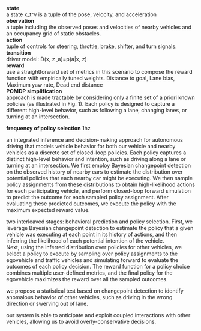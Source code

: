 __state__\
a state x_t^v is a tuple of the pose, velocity, and acceleration\
__obervation__\
a tuple including the observed poses and velocities of nearby vehicles and an occupancy grid of static obstacles.\
__action__\
tuple of controls for steering, throttle, brake, shifter, and turn signals.\
__transition__\
driver model: D(x, z ,a)=p(a|x, z)\
__reward__\
use a straightforward set of metrics in this scenario to compose the reward function with empirically tuned weights. Distance to goal, Lane bias, Maximum yaw rate, Dead end distance\
__POMDP simplification__\
approach is made tractable by considering only a finite set of a priori known policies (as illustrated in Fig. 1). Each policy is designed to capture a different high-level behavior, such as following a lane, changing lanes, or turning at an intersection.

__frequency of policy selection__ 1hz

an integrated inference and decision-making approach for autonomous driving that models vehicle behavior for both our vehicle and nearby vehicles as a discrete set of closed-loop policies. Each policy captures a distinct high-level behavior and intention, such as driving along a lane or turning at an intersection. We first employ Bayesian changepoint detection on the observed history of nearby cars to estimate the distribution over potential policies that each nearby car might be executing. We then sample policy assignments from these distributions to obtain high-likelihood actions for each participating vehicle, and perform closed-loop forward simulation to predict the outcome for each sampled policy assignment. After evaluating these predicted outcomes, we execute the policy with the maximum expected reward value. 

two interleaved stages: behavioral prediction and policy selection. First, we leverage Bayesian changepoint detection to estimate the policy that a given vehicle was executing at each point in its history of actions, and then inferring the likelihood of each potential intention of the vehicle. \
Next, using the inferred distribution over policies for other vehicles, we select a policy to execute by sampling over policy assignments to the egovehicle and traffic vehicles and simulating forward to evaluate the outcomes of each policy decision. The reward function for a policy choice combines multiple user-defined metrics, and the final policy for the egovehicle maximizes the reward over all the sampled outcomes. 

we propose a statistical test based on changepoint detection to identify anomalous behavior of other vehicles, such as driving in the wrong direction or swerving out of lane. 

our system is able to anticipate and exploit coupled interactions with other vehicles, allowing us to avoid overly-conservative decisions.

